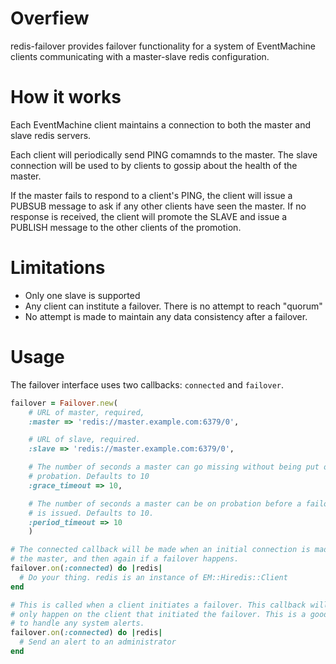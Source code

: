 Overfiew
========

redis-failover provides failover functionality for a system of EventMachine
clients communicating with a master-slave redis configuration.

How it works
============

Each EventMachine client maintains a connection to both the master and slave
redis servers.

Each client will periodically send PING comamnds to the master. The slave
connection will be used to by clients to gossip about the health of the master.

If the master fails to respond to a client's PING, the client will issue
a PUBSUB message to ask if any other clients have seen the master.  If no
response is received, the client will promote the SLAVE and issue a PUBLISH
message to the other clients of the promotion.

Limitations
===========

- Only one slave is supported
- Any client can institute a failover.  There is no attempt to reach "quorum"
- No attempt is made to maintain any data consistency after a failover.

Usage
=====

The failover interface uses two callbacks: `connected` and `failover`.

```ruby
failover = Failover.new(
	# URL of master, required,
	:master => 'redis://master.example.com:6379/0',

	# URL of slave, required.
	:slave => 'redis://master.example.com:6379/0',

	# The number of seconds a master can go missing without being put on
	# probation. Defaults to 10
	:grace_timeout => 10,

	# The number of seconds a master can be on probation before a failover
	# is issued. Defaults to 10.
	:period_timeout => 10
	)

# The connected callback will be made when an initial connection is made to
# the master, and then again if a failover happens.
failover.on(:connected) do |redis|
  # Do your thing. redis is an instance of EM::Hiredis::Client
end

# This is called when a client initiates a failover. This callback will
# only happen on the client that initiated the failover. This is a good place
# to handle any system alerts.
failover.on(:connected) do |redis|
  # Send an alert to an administrator
end
```
